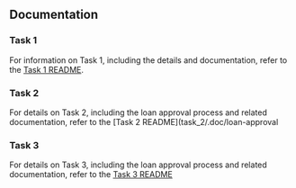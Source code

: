 ## Documentation

### Task 1

For information on Task 1, including the details and documentation, refer to the [Task 1 README](task_1/.docs/README.md).

### Task 2

For details on Task 2, including the loan approval process and related documentation, refer to the [Task 2 README](task_2/.doc/loan-approval

### Task 3

For details on Task 3, including the loan approval process and related documentation, refer to the [Task 3 README](task_3/.docs/readme-md.md)



